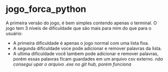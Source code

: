 # jogo_forca_python
A primeira versão do jogo, é bem simples contendo apenas o terminal.
O jogo tem 3 níveis de dificuldade que são mais para mim do que para o usuário:
  - A primeira dificuldade é apenas o jogo normal com uma lista fixa.
  - A segunda dificuldade voce pode adicionar e remover palavras da lista.
  - A ultima dificuldade você tambem pode adicionar e remover palavras, porém essas palavras ficam guardades em um arquivo csv externo.
*não consegui upar o arquivo .exe no git hub, porém funciona*
